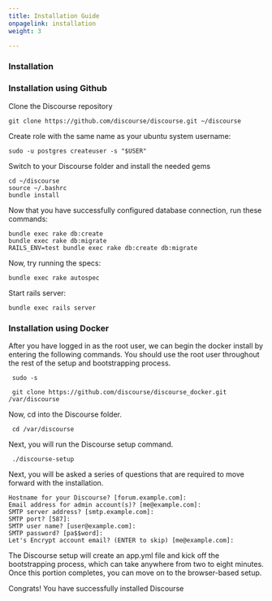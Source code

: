 ```yaml
---
title: Installation Guide
onpagelink: installation
weight: 3

---
```

### Installation

### Installation using Github

Clone the Discourse repository

    git clone https://github.com/discourse/discourse.git ~/discourse

Create role with the same name as your ubuntu system username:

    sudo -u postgres createuser -s "$USER"

Switch to your Discourse folder and install the needed gems

    cd ~/discourse 
    source ~/.bashrc 
    bundle install

Now that you have successfully configured database connection, run these commands:

    bundle exec rake db:create 
    bundle exec rake db:migrate
    RAILS_ENV=test bundle exec rake db:create db:migrate

Now, try running the specs:

    bundle exec rake autospec

Start rails server:

    bundle exec rails server

### Installation using Docker

After you have logged in as the root user, we can begin the docker install by entering the following commands. You should use the root user throughout the rest of the setup and bootstrapping process.

     sudo -s  

     git clone https://github.com/discourse/discourse_docker.git /var/discourse  

Now, cd into the Discourse folder.

     cd /var/discourse  

Next, you will run the Discourse setup command.

     ./discourse-setup 

Next, you will be asked a series of questions that are required to move forward with the installation.

    Hostname for your Discourse? [forum.example.com]:
    Email address for admin account(s)? [me@example.com]:
    SMTP server address? [smtp.example.com]:
    SMTP port? [587]:
    SMTP user name? [user@example.com]:
    SMTP password? [pa$$word]:
    Let's Encrypt account email? (ENTER to skip) [me@example.com]:

The Discourse setup will create an app.yml file and kick off the bootstrapping process, which can take anywhere from two to eight minutes. Once this portion completes, you can move on to the browser-based setup.

Congrats! You have successfully installed Discourse